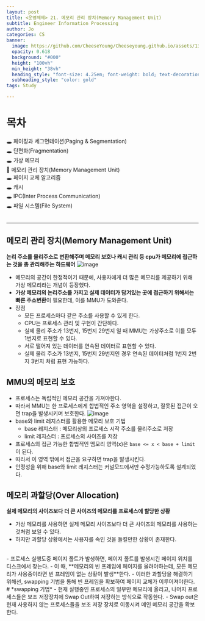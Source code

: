 ```yaml
---
layout: post
title: <운영체제> 21. 메모리 관리 장치(Memory Management Unit)
subtitle: Engineer Information Processing
author: Jo
categories: CS
banner:
  image: https://github.com/CheeseYoung/Cheeseyoung.github.io/assets/132384527/cdb8c824-2765-49ce-b30e-8723382aa958
  opacity: 0.618
  background: "#000"
  height: "100vh"
  min_height: "38vh"
  heading_style: "font-size: 4.25em; font-weight: bold; text-decoration: underline"
  subheading_style: "color: gold"
tags: Study

---
```


# 목차
🕳 페이징과 세그먼테이션(Paging & Segmentation) <br>
🕳 단편화(Fragmentation) <br>
🕳 가상 메모리 <br>
📌 메모리 관리 장치(Memory Management Unit) <br>
🕳 페이지 교체 알고리즘 <br>
🕳 캐시 <br>
🕳 IPC(Inter Process Communication) <br>
🕳 파일 시스템(File System) <br>
<br>
<hr>

## 메모리 관리 장치(Memory Management Unit)
**논리 주소를 물리주소로 변환해주며 메모리 보호나 캐시 관리 등 cpu가 메모리에 접근하는 것을 총 관리해주는 하드웨어**
![image](https://github.com/CheeseYoung/Cheeseyoung.github.io/assets/132384527/cdb8c824-2765-49ce-b30e-8723382aa958)

- 메모리의 공간이 한정적이기 때문에, 사용자에게 더 많은 메모리를 제공하기 위해 가상 메모리라는 개념이 등장했다.
- **가상 메모리의 논리주소를 가지고 실제 데이터가 담겨있는 곳에 접근하기 위해서는 빠른 주소변환**이 필요한데, 이를 MMU가 도와준다.
- 장점
  - 모든 프로세스마다 같은 주소를 사용할 수 있게 한다.
  - CPU는 프로세스 관리 및 구현이 간단하다.
  - 실제 물리 주소가 13번지, 15번지 29번지 일 때 MMU는 가상주소로 이를 모두 1번지로 표현할 수 있다.
  - 서로 떨어져 있는 데이터를 연속된 데이터로 표현할 수 있다.
  - 실제 물리 주소가 13번지, 15번지 29번지인 경우 연속된 데이터처럼 1번지 2번지 3번지 처럼 표현 가능하다.

## MMU의 메모리 보호
- 프로세스는 독립적인 메모리 공간을 가져야한다. 
- 따라서 MMU는 한 프로세스에게 합법적인 주소 영역을 설정하고, 잘못된 접근이 오면 trap을 발생시키며 보호한다.
![image](https://github.com/CheeseYoung/Cheeseyoung.github.io/assets/132384527/278069cc-5577-4177-a736-9001f18135cf)
- base와 limit 레지스터를 활용한 메모리 보호 기법
  - base 레지스터 : 메모리상의 프로세스 시작 주소를 물리주소로 저장
  - limit 레지스터 : 프로세스의 사이즈를 저장
- 프로세스의 접근 가능한 합법적인 멤모리 영역(x)은 ``base <= x < base + limit``이 된다.
- 따라서 이 영역 밖에서 접근을 요구하면 trap을 발생시킨다.
- 안정성을 위해 base와 limit 레지스터는 커널모드에서만 수정가능하도록 설계되었다.

## 메모리 과할당(Over Allocation)
**실제 메모리의 사이즈보다 더 큰 사이즈의 메모리를 프로세스에 할당한 상황**
- 가상 메모리를 사용하면 실제 메모리 사이즈보다 더 큰 사이즈의 메모리를 사용하는 것처럼 보일 수 있다.
- 하지만 과할당 상황에서는 사용자를 속인 것을 들킬만한 상황이 존재한다.
<br>
- 프로세스 실행도중 페이지 폴트가 발생하면, 페이지 폴트를 발생시킨 페이지 위치를 디스크에서 찾는다.
- 이 때, **메모리의 빈 프레임에 페이지를 올려야하는데, 모든 메모리가 사용중이라면 빈 프레임이 없는 상황이 발생**한다.
- 이러한 과할당을 해결하기 위해선, swapping 기법을 통해 빈 프레임을 확보하여 페이지 교체가 이루어져야한다.
<br>
# *swapping 기법*
- 현재 실행중인 프로세스의 일부만 메모리에 올리고, 나머지 프로세스들은 보조 저장장치에 Swap Out하여 저장하는 방식으로 작동한다.
- Swap out은 현재 사용하지 않는 프로세스들을 보조 저장 장치로 이동시켜 메인 메모리 공간을 확보한다.





















